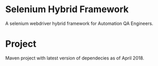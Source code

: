 # Selenium Hybrid Framework
A selenium webdriver hybrid framework for Automation QA Engineers.

# Project
Maven project with latest version of dependecies as of April 2018.



